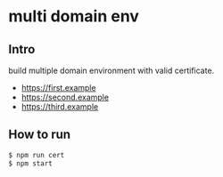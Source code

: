 # multi domain env

## Intro
build multiple domain environment with valid certificate.

- https://first.example
- https://second.example
- https://third.example


## How to run

```sh
$ npm run cert
$ npm start
```
